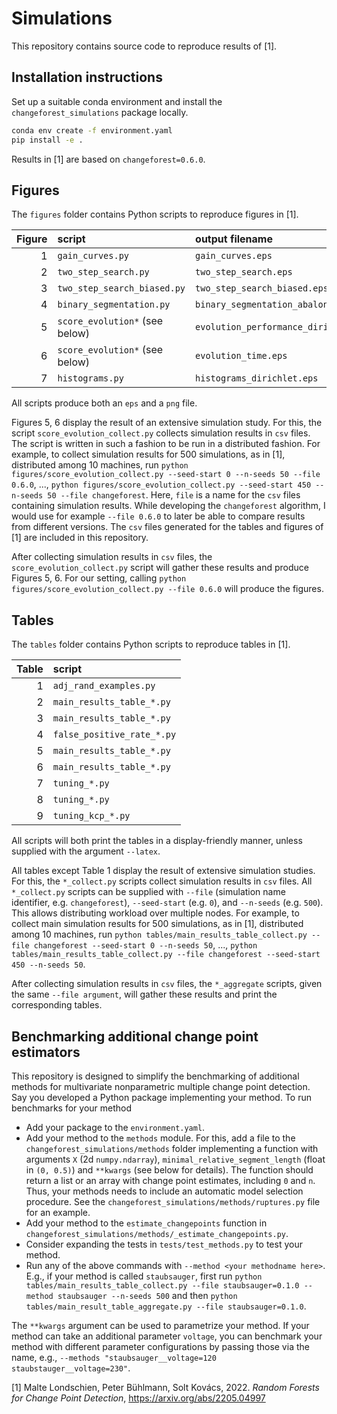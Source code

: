 # Simulations

This repository contains source code to reproduce results of [1].

## Installation instructions

Set up a suitable conda environment and install the `changeforest_simulations` package locally.

```bash
conda env create -f environment.yaml
pip install -e .
```

Results in [1] are based on `changeforest=0.6.0`.

## Figures

The `figures` folder contains Python scripts to reproduce figures in [1].

| Figure | script | output filename |
| ---: | :--- | :---| 
| 1 | `gain_curves.py` | `gain_curves.eps` |
| 2 | `two_step_search.py` | `two_step_search.eps` |
| 3 | `two_step_search_biased.py` | `two_step_search_biased.eps` |
| 4 | `binary_segmentation.py` | `binary_segmentation_abalone_0.eps` |
| 5 | `score_evolution*` (see below) | `evolution_performance_dirichlet.eps` |
| 6 | `score_evolution*` (see below) | `evolution_time.eps` |
| 7 | `histograms.py` | `histograms_dirichlet.eps` |

All scripts produce both an `eps` and a `png` file.

Figures 5, 6 display the result of an extensive simulation study.
For this, the script `score_evolution_collect.py` collects simulation results in `csv` files.
The script is written in such a fashion to be run in a distributed fashion.
For example, to collect simulation results for 500 simulations, as in [1], distributed among 10 machines, run `python figures/score_evolution_collect.py --seed-start 0 --n-seeds 50 --file 0.6.0`, ..., `python figures/score_evolution_collect.py --seed-start 450 --n-seeds 50 --file changeforest`.
Here, `file` is a name for the `csv` files containing simulation results.
While developing the `changeforest` algorithm, I would use for example `--file 0.6.0` to later be able to compare results from different versions.
The `csv` files generated for the tables and figures of [1] are included in this repository.

After collecting simulation results in `csv` files, the `score_evolution_collect.py` script will gather these results and produce Figures 5, 6.
For our setting, calling `python figures/score_evolution_collect.py --file 0.6.0` will produce the figures.

## Tables

The `tables` folder contains Python scripts to reproduce tables in [1].

| Table | script |
| ---: | :--- | 
| 1 | `adj_rand_examples.py` |
| 2 | `main_results_table_*.py` |
| 3 | `main_results_table_*.py` |
| 4 | `false_positive_rate_*.py` |
| 5 | `main_results_table_*.py` |
| 6 | `main_results_table_*.py` |
| 7 | `tuning_*.py` |
| 8 | `tuning_*.py` |
| 9 | `tuning_kcp_*.py` |

All scripts will both print the tables in a display-friendly manner, unless supplied with the argument `--latex`.

All tables except Table 1 display the result of extensive simulation studies.
For this, the `*_collect.py` scripts collect simulation results in `csv` files.
All `*_collect.py` scripts can be supplied with `--file` (simulation name identifier, e.g. `changeforest`), `--seed-start` (e.g. `0`), and `--n-seeds` (e.g. `500`).
This allows distributing workload over multiple nodes.
For example, to collect main simulation results for 500 simulations, as in [1], distributed among 10 machines, run
`python tables/main_results_table_collect.py --file changeforest --seed-start 0 --n-seeds 50`, ..., `python tables/main_results_table_collect.py --file changeforest --seed-start 450 --n-seeds 50`.

After collecting simulation results in `csv` files, the `*_aggregate` scripts, given the same `--file argument`, will gather these results and print the corresponding tables.

## Benchmarking additional change point estimators

This repository is designed to simplify the benchmarking of additional methods for multivariate nonparametric multiple change point detection.
Say you developed a Python package implementing your method.
To run benchmarks for your method
 - Add your package to the `environment.yaml`.
 - Add your method to the `methods` module. For this, add a file to the `changeforest_simulations/methods` folder implementing a function with arguments `X` (2d `numpy.ndarray`), `minimal_relative_segment_length` (float in `(0, 0.5)`) and `**kwargs` (see below for details). The function should return a list or an array with change point estimates, including `0` and `n`.
 Thus, your methods needs to include an automatic model selection procedure. See the `changeforest_simulations/methods/ruptures.py` file for an example. 
 - Add your method to the `estimate_changepoints` function in `changeforest_simulations/methods/_estimate_changepoints.py`.
 - Consider expanding the tests in `tests/test_methods.py` to test your method.
 - Run any of the above commands with `--method <your methodname here>`. E.g., if your method is called `staubsauger`, first run `python tables/main_results_table_collect.py --file staubsauger=0.1.0 --method staubsauger --n-seeds 500` and then `python tables/main_result_table_aggregate.py --file staubsauger=0.1.0`.

 The `**kwargs` argument can be used to parametrize your method.
 If your method can take an additional parameter `voltage`, you can benchmark your method with different parameter configurations by passing those via the name, e.g., `--methods "staubsauger__voltage=120 staubstauger__voltage=230"`.

[1] Malte Londschien, Peter Bühlmann, Solt Kovács, 2022. _Random Forests for Change Point Detection_, https://arxiv.org/abs/2205.04997